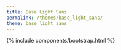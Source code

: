 ```yaml
---
title: Base Light Sans
permalink: /themes/base_light_sans/
theme: base_light_sans
---
```


{% include components/bootstrap.html %}
